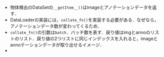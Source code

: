- 物体検出のDataSetの`__getItem__()`はimageとアノテーションデータを返す．
- DataLoaderの実装には，`collate_fn()`を実装する必要がある．なぜなら，アノテーションデータ数が変わってくるため．
- `collate_fn()`の引数は`batch`．バッチ数を表す．戻り値はimgとannoのリストのリスト．戻り値の2つリストに同じインデックスを入れると，imageとannoテーションデータが取り出せるイメージ．
-
